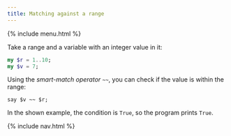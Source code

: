 ```yaml
---
title: Matching against a range
---
```


{% include menu.html %}

Take a range and a variable with an integer value in it:

```raku
my $r = 1..10;
my $v = 7;
```

Using the _smart-match operator_ `~~`, you can check if the value is within the range:

```
say $v ~~ $r;
```

In the shown example, the condition is `True`, so the program prints `True`.

{% include nav.html %}
